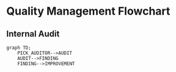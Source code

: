 # Quality Management Flowchart

## Internal Audit

```mermaid
graph TD;
	PICK_AUDITOR-->AUDIT
	AUDIT-->FINDING
	FINDING-->IMPROVEMENT
```

